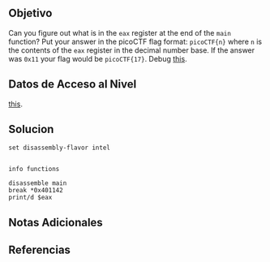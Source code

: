 
## Objetivo

Can you figure out what is in the `eax` register at the end of the `main` function? Put your answer in the picoCTF flag format: `picoCTF{n}` where `n` is the contents of the `eax` register in the decimal number base. If the answer was `0x11` your flag would be `picoCTF{17}`. Debug [this](https://artifacts.picoctf.net/c/520/debugger0_b).

## Datos de Acceso al Nivel

 [this](https://artifacts.picoctf.net/c/520/debugger0_b).
## Solucion

```
set disassembly-flavor intel


info functions

disassemble main
break *0x401142
print/d $eax
```

## Notas Adicionales



## Referencias
